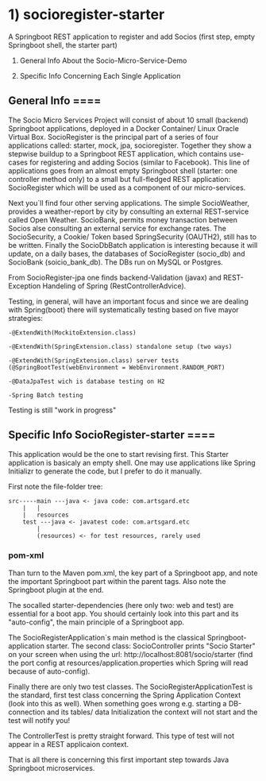 # 1) socioregister-starter
A Springboot REST application to register and add Socios (first step, empty Springboot shell, the starter part)

1) General Info About the Socio-Micro-Service-Demo

2) Specific Info Concerning Each Single Application



## General Info ====

The Socio Micro Services Project will consist of about 10 small (backend) Springboot applications, deployed in a Docker Container/ Linux Oracle Virtual Box. SocioRegister is the principal part of a series of four applications called: starter, mock, jpa, socioregister. Together they show a stepwise buildup to a Springboot REST application, which contains use-cases for registering and adding Socios (similar to Facebook). This line of applications goes from an almost empty Springboot shell (starter: one controller method only) to a small but full-fledged REST application: SocioRegister which will be used as a component of our micro-services.

Next you`ll find four other serving applications. The simple SocioWeather, provides a weather-report by city by consulting an external REST-service called Open Weather. SocioBank, permits money transaction between Socios alse consulting an external service for exchange rates. The SocioSecurity, a Cookie/ Token based SpringSecurity (OAUTH2), still has to be written. Finally the SocioDbBatch application is interesting because it will update, on a daily bases, the databases of SocioRegister (socio_db) and SocioBank (soicio_bank_db). The DBs run on MySQL or Postgres.

From SocioRegister-jpa one finds backend-Validation (javax) and REST-Exception Handeling of Spring (RestControllerAdvice).

Testing, in general, will have an important focus and since we are dealing with Spring(boot) there will systematically testing based on five mayor strategies:

	-@ExtendWith(MockitoExtension.class)

	-@ExtendWith(SpringExtension.class) standalone setup (two ways)

	-@ExtendWith(SpringExtension.class) server tests (@SpringBootTest(webEnvironment = WebEnvironment.RANDOM_PORT)

	-@DataJpaTest wich is database testing on H2

	-Spring Batch testing

Testing is still "work in progress"



## Specific Info SocioRegister-starter ====

This application would be the one to start revising first. This Starter application is basicaly an empty shell. One may use applications like Spring Initializr to generate the code, but I prefer to do it manually.

First note the file-folder tree:

	src-----main ---java <- java code: com.artsgard.etc
		|	|
		|	resources
		test ---java <- javatest code: com.artsgard.etc
			|
			(resources) <- for test resources, rarely used
		  

### pom-xml		  
Than turn to the Maven pom.xml, the key part of a Springboot app, and note the important Springboot part within the parent tags. Also note the Springboot plugin at the end.

The socalled starter-dependencies (here only two: web and test) are essential for a boot app. You should certainly look into this part and its "auto-config", the main principle of a Springboot app.

The SocioRegisterApplication´s main method is the classical Springboot-application starter. The second class: SocioController prints "Socio Starter" on your screen when using the url: http://localhost:8081/socio/starter (find the port config at resources/application.properties which Spring will read because of auto-config).

Finally there are only two test classes. The SocioRegisterApplicationTest is the standard, first test class concerning the Spring Application Context (look into this as well). When something goes wrong e.g. starting a DB-connection and its tables/ data Initialization the context will not start and the test will notify you!

The ControllerTest is pretty straight forward. This type of test will not appear in a REST applicaion context.

That is all there is concerning this first important step towards Java Springboot microservices.
